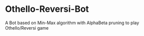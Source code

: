 # Othello-Reversi-Bot
A Bot based on Min-Max algorithm with AlphaBeta pruning to play Othello/Reversi game
